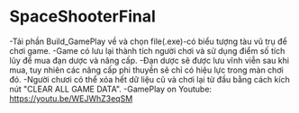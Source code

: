 # SpaceShooterFinal
-Tải phần Build_GamePlay về và chọn file(.exe)-có biểu tượng tàu vũ trụ để chơi game. 
-Game có lưu lại thành tích người chơi và sử dụng điểm số tích lũy để mua đạn dược và nâng cấp. 
-Đạn dược sẽ được lưu vĩnh viễn sau khi mua, tuy nhiên các nâng cấp phi thuyền sẽ chỉ có hiệu lực trong màn chơi đó.
-Người chươi có thể xóa hết dữ liệu cũ và chơi lại từ đầu bằng cách kích nút "CLEAR ALL GAME DATA".
-GamePlay on Youtube: https://youtu.be/WEJWhZ3eqSM
